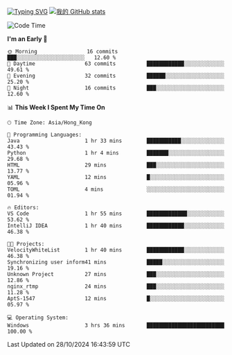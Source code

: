 [![Typing SVG](https://readme-typing-svg.demolab.com?font=Fira+Code&pause=1000&random=true&width=435&lines=%E2%9D%A4+Hello!+%E2%9D%A4;Welcome+to+my+Github+Profile~;I'm+a+student+from+SCNU+%26+UoA)](https://git.io/typing-svg)
[![我的 GitHub stats](https://github-readme-stats.vercel.app/api?username=AptS-1547&show_icons=true&theme=ambient_gradient)](https://github.com/anuraghazra/github-readme-stats)
<!--START_SECTION:waka-->
![Code Time](http://img.shields.io/badge/Code%20Time-3%20hrs%2036%20mins-blue)

**I'm an Early 🐤** 

```text
🌞 Morning                16 commits          ███░░░░░░░░░░░░░░░░░░░░░░   12.60 % 
🌆 Daytime                63 commits          ████████████░░░░░░░░░░░░░   49.61 % 
🌃 Evening                32 commits          ██████░░░░░░░░░░░░░░░░░░░   25.20 % 
🌙 Night                  16 commits          ███░░░░░░░░░░░░░░░░░░░░░░   12.60 % 
```


📊 **This Week I Spent My Time On** 

```text
🕑︎ Time Zone: Asia/Hong_Kong

💬 Programming Languages: 
Java                     1 hr 33 mins        ███████████░░░░░░░░░░░░░░   43.43 % 
Python                   1 hr 4 mins         ███████░░░░░░░░░░░░░░░░░░   29.68 % 
HTML                     29 mins             ███░░░░░░░░░░░░░░░░░░░░░░   13.77 % 
YAML                     12 mins             █░░░░░░░░░░░░░░░░░░░░░░░░   05.96 % 
TOML                     4 mins              ░░░░░░░░░░░░░░░░░░░░░░░░░   01.94 % 

🔥 Editors: 
VS Code                  1 hr 55 mins        █████████████░░░░░░░░░░░░   53.62 % 
IntelliJ IDEA            1 hr 40 mins        ████████████░░░░░░░░░░░░░   46.38 % 

🐱‍💻 Projects: 
VelocityWhiteList        1 hr 40 mins        ████████████░░░░░░░░░░░░░   46.38 % 
Synchronizing user inform41 mins             █████░░░░░░░░░░░░░░░░░░░░   19.16 % 
Unknown Project          27 mins             ███░░░░░░░░░░░░░░░░░░░░░░   12.86 % 
nginx_rtmp               24 mins             ███░░░░░░░░░░░░░░░░░░░░░░   11.28 % 
AptS-1547                12 mins             █░░░░░░░░░░░░░░░░░░░░░░░░   05.97 % 

💻 Operating System: 
Windows                  3 hrs 36 mins       █████████████████████████   100.00 % 
```


 Last Updated on 28/10/2024 16:43:59 UTC
<!--END_SECTION:waka-->